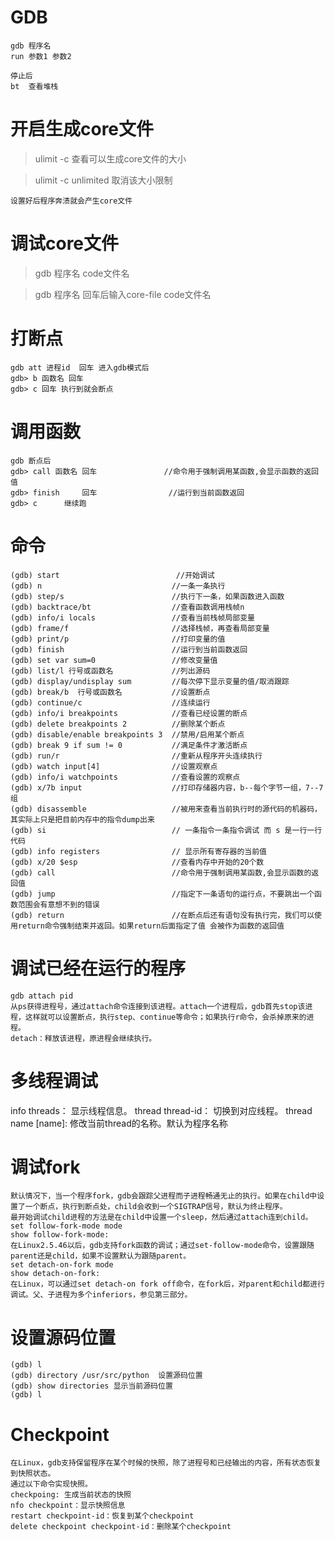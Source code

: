 # GDB

    gdb 程序名
    run 参数1 参数2

    停止后
    bt  查看堆栈


# 开启生成core文件

>    ulimit -c   查看可以生成core文件的大小

>    ulimit -c unlimited    取消该大小限制

    设置好后程序奔溃就会产生core文件

    
# 调试core文件
>    gdb 程序名 code文件名

>    gdb 程序名   回车后输入core-file code文件名

# 打断点
    gdb att 进程id  回车 进入gdb模式后
    gdb> b 函数名 回车
    gdb> c 回车 执行到就会断点

# 调用函数
    gdb 断点后
    gdb> call 函数名 回车               //命令用于强制调用某函数,会显示函数的返回值
    gdb> finish     回车                //运行到当前函数返回
    gdb> c      继续跑

# 命令  

    (gdb) start                          //开始调试
    (gdb) n                             //一条一条执行
    (gdb) step/s                        //执行下一条，如果函数进入函数
    (gdb) backtrace/bt                  //查看函数调用栈帧n
    (gdb) info/i locals                 //查看当前栈帧局部变量
    (gdb) frame/f                       //选择栈帧，再查看局部变量
    (gdb) print/p                       //打印变量的值
    (gdb) finish                        //运行到当前函数返回
    (gdb) set var sum=0                 //修改变量值
    (gdb) list/l 行号或函数名             //列出源码
    (gdb) display/undisplay sum         //每次停下显示变量的值/取消跟踪
    (gdb) break/b  行号或函数名           //设置断点
    (gdb) continue/c                    //连续运行
    (gdb) info/i breakpoints            //查看已经设置的断点
    (gdb) delete breakpoints 2          //删除某个断点
    (gdb) disable/enable breakpoints 3  //禁用/启用某个断点
    (gdb) break 9 if sum != 0           //满足条件才激活断点
    (gdb) run/r                         //重新从程序开头连续执行
    (gdb) watch input[4]                //设置观察点
    (gdb) info/i watchpoints            //查看设置的观察点
    (gdb) x/7b input                    //打印存储器内容，b--每个字节一组，7--7组
    (gdb) disassemble                   //被用来查看当前执行时的源代码的机器码，其实际上只是把目前内存中的指令dump出来
    (gdb) si                            // 一条指令一条指令调试 而 s 是一行一行代码
    (gdb) info registers                // 显示所有寄存器的当前值
    (gdb) x/20 $esp                     //查看内存中开始的20个数
    (gdb) call                          //命令用于强制调用某函数,会显示函数的返回值
    (gdb) jump                          //指定下一条语句的运行点，不要跳出一个函数范围会有意想不到的错误
    (gdb) return                        //在断点后还有语句没有执行完，我们可以使用return命令强制结束并返回。如果return后面指定了值 会被作为函数的返回值

# 调试已经在运行的程序
    gdb attach pid
    从ps获得进程号，通过attach命令连接到该进程。attach一个进程后，gdb首先stop该进程，这样就可以设置断点，执行step、continue等命令；如果执行r命令，会杀掉原来的进程。
    detach：释放该进程，原进程会继续执行。



# 多线程调试

info threads： 显示线程信息。
thread thread-id： 切换到对应线程。
thread name [name]: 修改当前thread的名称。默认为程序名称

# 调试fork

    默认情况下，当一个程序fork，gdb会跟踪父进程而子进程畅通无止的执行。如果在child中设置了一个断点，执行到断点处，child会收到一个SIGTRAP信号，默认为终止程序。
    最开始调试child进程的方法是在child中设置一个sleep，然后通过attach连到child。
    set follow-fork-mode mode
    show follow-fork-mode:
    在Linux2.5.46以后，gdb支持fork函数的调试；通过set-follow-mode命令，设置跟随parent还是child，如果不设置默认为跟随parent。
    set detach-on-fork mode
    show detach-on-fork:
    在Linux，可以通过set detach-on fork off命令，在fork后，对parent和child都进行调试。父、子进程为多个inferiors，参见第三部分。


# 设置源码位置
    (gdb) l
    (gdb) directory /usr/src/python  设置源码位置
    (gdb) show directories 显示当前源码位置
    (gdb) l

# Checkpoint

    在Linux，gdb支持保留程序在某个时候的快照，除了进程号和已经输出的内容，所有状态恢复到快照状态。
    通过以下命令实现快照。
    checkpoing: 生成当前状态的快照
    nfo checkpoint：显示快照信息
    restart checkpoint-id：恢复到某个checkpoint
    delete checkpoint checkpoint-id：删除某个checkpoint